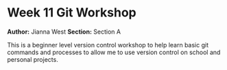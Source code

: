 # Week 11 Git Workshop
**Author:** Jianna West
**Section:** Section A

This is a beginner level version control workshop to help learn basic git commands and processes to allow me to use version control on school and personal projects.
